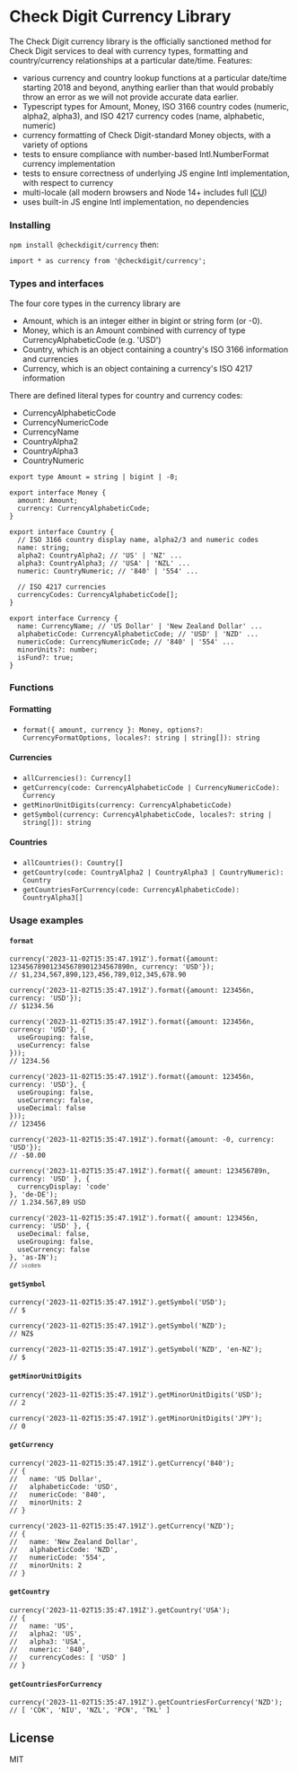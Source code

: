 # Check Digit Currency Library

The Check Digit currency library is the officially sanctioned method for Check Digit services to deal with currency types, formatting and country/currency relationships at a particular date/time. Features:

- various currency and country lookup functions at a particular date/time starting 2018 and beyond, anything earlier than that would probably throw an error as we will not provide accurate data earlier.
- Typescript types for Amount, Money, ISO 3166 country codes (numeric, alpha2, alpha3), and ISO 4217 currency codes (name, alphabetic, numeric)
- currency formatting of Check Digit-standard Money objects, with a variety of options
- tests to ensure compliance with number-based Intl.NumberFormat currency implementation
- tests to ensure correctness of underlying JS engine Intl implementation, with respect to currency
- multi-locale (all modern browsers and Node 14+ includes full [ICU](http://icu-project.org))
- uses built-in JS engine Intl implementation, no dependencies

### Installing

`npm install @checkdigit/currency` then:

```
import * as currency from '@checkdigit/currency';
```

### Types and interfaces

The four core types in the currency library are

- Amount, which is an integer either in bigint or string form (or -0).
- Money, which is an Amount combined with currency of type CurrencyAlphabeticCode (e.g. 'USD')
- Country, which is an object containing a country's ISO 3166 information and currencies
- Currency, which is an object containing a currency's ISO 4217 information

There are defined literal types for country and currency codes:

- CurrencyAlphabeticCode
- CurrencyNumericCode
- CurrencyName
- CountryAlpha2
- CountryAlpha3
- CountryNumeric

```
export type Amount = string | bigint | -0;

export interface Money {
  amount: Amount;
  currency: CurrencyAlphabeticCode;
}

export interface Country {
  // ISO 3166 country display name, alpha2/3 and numeric codes
  name: string;
  alpha2: CountryAlpha2; // 'US' | 'NZ' ...
  alpha3: CountryAlpha3; // 'USA' | 'NZL' ...
  numeric: CountryNumeric; // '840' | '554' ...

  // ISO 4217 currencies
  currencyCodes: CurrencyAlphabeticCode[];
}

export interface Currency {
  name: CurrencyName; // 'US Dollar' | 'New Zealand Dollar' ...
  alphabeticCode: CurrencyAlphabeticCode; // 'USD' | 'NZD' ...
  numericCode: CurrencyNumericCode; // '840' | '554' ...
  minorUnits?: number;
  isFund?: true;
}
```

### Functions

#### Formatting

- `format({ amount, currency }: Money, options?: CurrencyFormatOptions, locales?: string | string[]): string`

#### Currencies

- `allCurrencies(): Currency[]`
- `getCurrency(code: CurrencyAlphabeticCode | CurrencyNumericCode): Currency`
- `getMinorUnitDigits(currency: CurrencyAlphabeticCode)`
- `getSymbol(currency: CurrencyAlphabeticCode, locales?: string | string[]): string`

#### Countries

- `allCountries(): Country[]`
- `getCountry(code: CountryAlpha2 | CountryAlpha3 | CountryNumeric): Country`
- `getCountriesForCurrency(code: CurrencyAlphabeticCode): CountryAlpha3[]`

### Usage examples

#### `format`

```
currency('2023-11-02T15:35:47.191Z').format({amount: 123456789012345678901234567890n, currency: 'USD'});
// $1,234,567,890,123,456,789,012,345,678.90

currency('2023-11-02T15:35:47.191Z').format({amount: 123456n, currency: 'USD'});
// $1234.56

currency('2023-11-02T15:35:47.191Z').format({amount: 123456n, currency: 'USD'}, {
  useGrouping: false,
  useCurrency: false
}));
// 1234.56

currency('2023-11-02T15:35:47.191Z').format({amount: 123456n, currency: 'USD'}, {
  useGrouping: false,
  useCurrency: false,
  useDecimal: false
}));
// 123456

currency('2023-11-02T15:35:47.191Z').format({amount: -0, currency: 'USD'});
// -$0.00

currency('2023-11-02T15:35:47.191Z').format({ amount: 123456789n, currency: 'USD' }, {
  currencyDisplay: 'code'
}, 'de-DE');
// 1.234.567,89 USD

currency('2023-11-02T15:35:47.191Z').format({ amount: 123456n, currency: 'USD' }, {
  useDecimal: false,
  useGrouping: false,
  useCurrency: false
}, 'as-IN');
// ১২৩৪৫৬
```

#### `getSymbol`

```
currency('2023-11-02T15:35:47.191Z').getSymbol('USD');
// $

currency('2023-11-02T15:35:47.191Z').getSymbol('NZD');
// NZ$

currency('2023-11-02T15:35:47.191Z').getSymbol('NZD', 'en-NZ');
// $

```

#### `getMinorUnitDigits`

```
currency('2023-11-02T15:35:47.191Z').getMinorUnitDigits('USD');
// 2

currency('2023-11-02T15:35:47.191Z').getMinorUnitDigits('JPY');
// 0
```

#### `getCurrency`

```
currency('2023-11-02T15:35:47.191Z').getCurrency('840');
// {
//   name: 'US Dollar',
//   alphabeticCode: 'USD',
//   numericCode: '840',
//   minorUnits: 2
// }

currency('2023-11-02T15:35:47.191Z').getCurrency('NZD');
// {
//   name: 'New Zealand Dollar',
//   alphabeticCode: 'NZD',
//   numericCode: '554',
//   minorUnits: 2
// }
```

#### `getCountry`

```
currency('2023-11-02T15:35:47.191Z').getCountry('USA');
// {
//   name: 'US',
//   alpha2: 'US',
//   alpha3: 'USA',
//   numeric: '840',
//   currencyCodes: [ 'USD' ]
// }
```

#### `getCountriesForCurrency`

```
currency('2023-11-02T15:35:47.191Z').getCountriesForCurrency('NZD');
// [ 'COK', 'NIU', 'NZL', 'PCN', 'TKL' ]
```

## License

MIT
